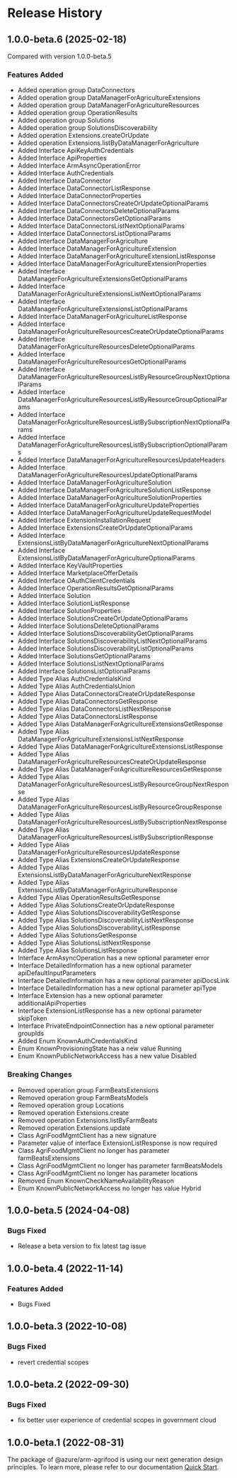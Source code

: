 # Release History
    
## 1.0.0-beta.6 (2025-02-18)
Compared with version 1.0.0-beta.5
    
### Features Added

  - Added operation group DataConnectors
  - Added operation group DataManagerForAgricultureExtensions
  - Added operation group DataManagerForAgricultureResources
  - Added operation group OperationResults
  - Added operation group Solutions
  - Added operation group SolutionsDiscoverability
  - Added operation Extensions.createOrUpdate
  - Added operation Extensions.listByDataManagerForAgriculture
  - Added Interface ApiKeyAuthCredentials
  - Added Interface ApiProperties
  - Added Interface ArmAsyncOperationError
  - Added Interface AuthCredentials
  - Added Interface DataConnector
  - Added Interface DataConnectorListResponse
  - Added Interface DataConnectorProperties
  - Added Interface DataConnectorsCreateOrUpdateOptionalParams
  - Added Interface DataConnectorsDeleteOptionalParams
  - Added Interface DataConnectorsGetOptionalParams
  - Added Interface DataConnectorsListNextOptionalParams
  - Added Interface DataConnectorsListOptionalParams
  - Added Interface DataManagerForAgriculture
  - Added Interface DataManagerForAgricultureExtension
  - Added Interface DataManagerForAgricultureExtensionListResponse
  - Added Interface DataManagerForAgricultureExtensionProperties
  - Added Interface DataManagerForAgricultureExtensionsGetOptionalParams
  - Added Interface DataManagerForAgricultureExtensionsListNextOptionalParams
  - Added Interface DataManagerForAgricultureExtensionsListOptionalParams
  - Added Interface DataManagerForAgricultureListResponse
  - Added Interface DataManagerForAgricultureResourcesCreateOrUpdateOptionalParams
  - Added Interface DataManagerForAgricultureResourcesDeleteOptionalParams
  - Added Interface DataManagerForAgricultureResourcesGetOptionalParams
  - Added Interface DataManagerForAgricultureResourcesListByResourceGroupNextOptionalParams
  - Added Interface DataManagerForAgricultureResourcesListByResourceGroupOptionalParams
  - Added Interface DataManagerForAgricultureResourcesListBySubscriptionNextOptionalParams
  - Added Interface DataManagerForAgricultureResourcesListBySubscriptionOptionalParams
  - Added Interface DataManagerForAgricultureResourcesUpdateHeaders
  - Added Interface DataManagerForAgricultureResourcesUpdateOptionalParams
  - Added Interface DataManagerForAgricultureSolution
  - Added Interface DataManagerForAgricultureSolutionListResponse
  - Added Interface DataManagerForAgricultureSolutionProperties
  - Added Interface DataManagerForAgricultureUpdateProperties
  - Added Interface DataManagerForAgricultureUpdateRequestModel
  - Added Interface ExtensionInstallationRequest
  - Added Interface ExtensionsCreateOrUpdateOptionalParams
  - Added Interface ExtensionsListByDataManagerForAgricultureNextOptionalParams
  - Added Interface ExtensionsListByDataManagerForAgricultureOptionalParams
  - Added Interface KeyVaultProperties
  - Added Interface MarketplaceOfferDetails
  - Added Interface OAuthClientCredentials
  - Added Interface OperationResultsGetOptionalParams
  - Added Interface Solution
  - Added Interface SolutionListResponse
  - Added Interface SolutionProperties
  - Added Interface SolutionsCreateOrUpdateOptionalParams
  - Added Interface SolutionsDeleteOptionalParams
  - Added Interface SolutionsDiscoverabilityGetOptionalParams
  - Added Interface SolutionsDiscoverabilityListNextOptionalParams
  - Added Interface SolutionsDiscoverabilityListOptionalParams
  - Added Interface SolutionsGetOptionalParams
  - Added Interface SolutionsListNextOptionalParams
  - Added Interface SolutionsListOptionalParams
  - Added Type Alias AuthCredentialsKind
  - Added Type Alias AuthCredentialsUnion
  - Added Type Alias DataConnectorsCreateOrUpdateResponse
  - Added Type Alias DataConnectorsGetResponse
  - Added Type Alias DataConnectorsListNextResponse
  - Added Type Alias DataConnectorsListResponse
  - Added Type Alias DataManagerForAgricultureExtensionsGetResponse
  - Added Type Alias DataManagerForAgricultureExtensionsListNextResponse
  - Added Type Alias DataManagerForAgricultureExtensionsListResponse
  - Added Type Alias DataManagerForAgricultureResourcesCreateOrUpdateResponse
  - Added Type Alias DataManagerForAgricultureResourcesGetResponse
  - Added Type Alias DataManagerForAgricultureResourcesListByResourceGroupNextResponse
  - Added Type Alias DataManagerForAgricultureResourcesListByResourceGroupResponse
  - Added Type Alias DataManagerForAgricultureResourcesListBySubscriptionNextResponse
  - Added Type Alias DataManagerForAgricultureResourcesListBySubscriptionResponse
  - Added Type Alias DataManagerForAgricultureResourcesUpdateResponse
  - Added Type Alias ExtensionsCreateOrUpdateResponse
  - Added Type Alias ExtensionsListByDataManagerForAgricultureNextResponse
  - Added Type Alias ExtensionsListByDataManagerForAgricultureResponse
  - Added Type Alias OperationResultsGetResponse
  - Added Type Alias SolutionsCreateOrUpdateResponse
  - Added Type Alias SolutionsDiscoverabilityGetResponse
  - Added Type Alias SolutionsDiscoverabilityListNextResponse
  - Added Type Alias SolutionsDiscoverabilityListResponse
  - Added Type Alias SolutionsGetResponse
  - Added Type Alias SolutionsListNextResponse
  - Added Type Alias SolutionsListResponse
  - Interface ArmAsyncOperation has a new optional parameter error
  - Interface DetailedInformation has a new optional parameter apiDefaultInputParameters
  - Interface DetailedInformation has a new optional parameter apiDocsLink
  - Interface DetailedInformation has a new optional parameter apiType
  - Interface Extension has a new optional parameter additionalApiProperties
  - Interface ExtensionListResponse has a new optional parameter skipToken
  - Interface PrivateEndpointConnection has a new optional parameter groupIds
  - Added Enum KnownAuthCredentialsKind
  - Enum KnownProvisioningState has a new value Running
  - Enum KnownPublicNetworkAccess has a new value Disabled

### Breaking Changes

  - Removed operation group FarmBeatsExtensions
  - Removed operation group FarmBeatsModels
  - Removed operation group Locations
  - Removed operation Extensions.create
  - Removed operation Extensions.listByFarmBeats
  - Removed operation Extensions.update
  - Class AgriFoodMgmtClient has a new signature
  - Parameter value of interface ExtensionListResponse is now required
  - Class AgriFoodMgmtClient no longer has parameter farmBeatsExtensions
  - Class AgriFoodMgmtClient no longer has parameter farmBeatsModels
  - Class AgriFoodMgmtClient no longer has parameter locations
  - Removed Enum KnownCheckNameAvailabilityReason
  - Enum KnownPublicNetworkAccess no longer has value Hybrid
    
## 1.0.0-beta.5 (2024-04-08)
 
### Bugs Fixed

- Release a beta version to fix latest tag issue

## 1.0.0-beta.4 (2022-11-14)

### Features Added

- Bugs Fixed

## 1.0.0-beta.3 (2022-10-08)

### Bugs Fixed

- revert credential scopes

## 1.0.0-beta.2 (2022-09-30)

### Bugs Fixed

- fix better user experience of credential scopes in government cloud

## 1.0.0-beta.1 (2022-08-31)

The package of @azure/arm-agrifood is using our next generation design principles. To learn more, please refer to our documentation [Quick Start](https://aka.ms/azsdk/js/mgmt/quickstart ).
